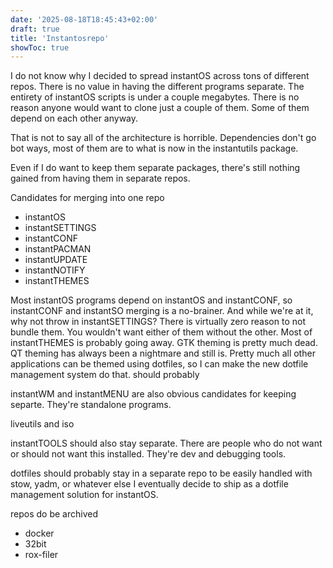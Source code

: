 ```yaml
---
date: '2025-08-18T18:45:43+02:00'
draft: true
title: 'Instantosrepo'
showToc: true
---
```




I do not know why I decided to spread instantOS across tons of different repos. 
There is no value in having the different programs separate. The entirety of
instantOS scripts is under a couple megabytes. There is no reason anyone would
want to clone just a couple of them. Some of them depend on each other anyway. 

That is not to say all of the architecture is horrible. Dependencies don't go
bot ways, most of them are to what is now in the instantutils package. 

Even if I do want to keep them separate packages, there's still nothing gained
from having them in separate repos. 

Candidates for merging into one repo

- instantOS
- instantSETTINGS
- instantCONF
- instantPACMAN
- instantUPDATE
- instantNOTIFY
- instantTHEMES

Most instantOS programs depend on instantOS and instantCONF, so instantCONF and
instantSO merging is a no-brainer. And while we're at it, why not throw in
instantSETTINGS? There is virtually zero reason to not bundle them. You wouldn't
want either of them without the other. 
Most of instantTHEMES is probably going away. GTK theming is pretty much dead.
QT theming has always been a nightmare and still is. 
Pretty much all other applications can be themed using dotfiles, so I can make
the new dotfile management system do that. 
 should probably 

instantWM and instantMENU are also obvious candidates for keeping separte. 
They're standalone programs. 

liveutils and iso

instantTOOLS should also stay separate. There are people who do not want or
should not want this installed. They're dev and debugging tools. 


dotfiles should probably stay in a separate repo to be easily handled with stow,
yadm, or whatever else I eventually decide to ship as a dotfile management
solution for instantOS. 



repos do be archived
- docker
- 32bit
- rox-filer
